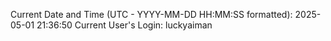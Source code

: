 Current Date and Time (UTC - YYYY-MM-DD HH:MM:SS formatted): 2025-05-01 21:36:50
Current User's Login: luckyaiman
